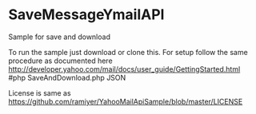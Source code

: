 SaveMessageYmailAPI
===================

Sample for save and download

To run the sample just download or clone this. For setup follow the same procedure as documented here http://developer.yahoo.com/mail/docs/user_guide/GettingStarted.html  
#php SaveAndDownload.php JSON <consumer key> <consumer secret>

License is same as https://github.com/ramiyer/YahooMailApiSample/blob/master/LICENSE


